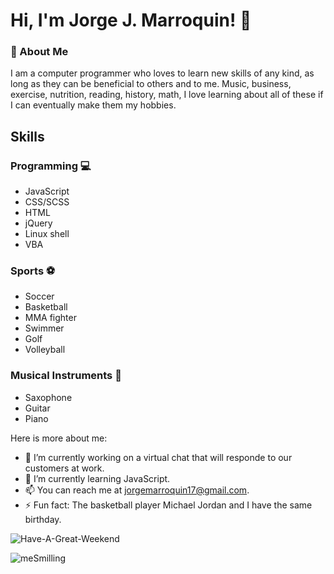 
# Hi, I'm Jorge J. Marroquin! 👋 
  


### 🚀 About Me
I am a computer programmer who loves to learn new skills of any kind, as long as they can be beneficial to others and to me. Music, business, exercise, nutrition, reading, history, math, I love learning about all of these if I can eventually make them my hobbies.

  
## Skills
### Programming :computer:
- JavaScript
- CSS/SCSS
- HTML
- jQuery
- Linux shell
- VBA

### Sports :soccer:
- Soccer
- Basketball
- MMA fighter
- Swimmer
- Golf
- Volleyball

### Musical Instruments :saxophone:
- Saxophone
- Guitar
- Piano


Here is more about me:

- 🔭 I’m currently working on a virtual chat that will responde to our customers at work.
- 🌱 I’m currently learning JavaScript.
- 📫 You can reach me at jorgemarroquin17@gmail.com.
- ⚡ Fun fact: The basketball player Michael Jordan and I have the same birthday.

![Have-A-Great-Weekend](https://user-images.githubusercontent.com/70856584/132790226-4c63d026-1f5f-436d-8588-9dc12bf8d64a.jpg)


![meSmilling](https://user-images.githubusercontent.com/70856584/132791280-8ec093dd-219f-4eb2-816e-f1a444f409b6.jpg)



  
